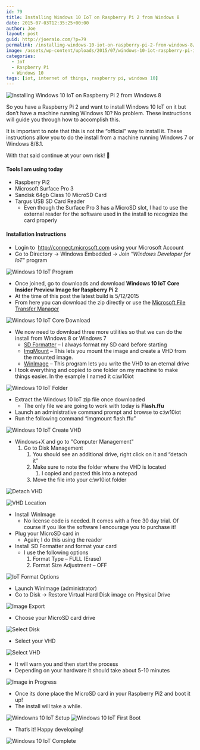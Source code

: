 ```yaml
---
id: 79
title: Installing Windows 10 IoT on Raspberry Pi 2 from Windows 8
date: 2015-07-03T12:35:25+00:00
author: Joe
layout: post
guid: http://joeraio.com/?p=79
permalink: /installing-windows-10-iot-on-raspberry-pi-2-from-windows-8/
image: /assets/wp-content/uploads/2015/07/windows-10-iot-raspberry-pi-ii.jpg
categories:
  - IoT
  - Raspberry Pi
  - Windows 10
tags: [iot, internet of things, raspberry pi, windows 10]
---
```

![Installing Windows 10 IoT on Raspberry Pi 2 from Windows 8](/assets/wp-content/uploads/2015/07/windows-10-iot-raspberry-pi-ii.jpg)

So you have a Raspberry Pi 2 and want to install Windows 10 IoT on it but don’t have a machine running Windows 10? No problem. These instructions will guide you through how to accomplish this.

It is important to note that this is not the “official” way to install it. These instructions allow you to do the install from a machine running Windows 7 or Windows 8/8.1.

With that said continue at your own risk! 🙂

#### Tools I am using today 

  * Raspberry Pi2
  * Microsoft Surface Pro 3
  * Sandisk 64gb Class 10 MicroSD Card
  * Targus USB SD Card Reader 
      * Even though the Surface Pro 3 has a MicroSD slot, I had to use the external reader for the software used in the install to recognize the card properly

#### Installation Instructions

  * Login to  <http://connect.microsoft.com> using your Microsoft Account
  * Go to Directory -> Windows Embedded -> Join &#8220;_Windows Developer for IoT_&#8221; program

![Windows 10 IoT Program](/assets/wp-content/uploads/2015/07/microsoft-connect-win-10-iot-program.png)

  * Once joined, go to downloads and download **Windows 10 IoT Core Insider Preview Image for Raspberry Pi 2**
  * At the time of this post the latest build is 5/12/2015
  * From here you can download the zip directly or use the [Microsoft File Transfer Manager](http://transfers.ds.microsoft.com/ftm/default.aspx?target=install)

![Windows 10 IoT Core Download](/assets/wp-content/uploads/2015/07/windows-iot-core-download.png)

  * We now need to download three more utilities so that we can do the install from Windows 8 or Windows 7 
      * [SD Formatter](https://www.sdcard.org/downloads/formatter_4/index.html) – I always format my SD card before starting
      * [ImgMount](http://forum.xda-developers.com/attachment.php?attachmentid=1593476&d=1356534867) – This lets you mount the image and create a VHD from the mounted image.
      * [WinImage](http://www.winimage.com/download.htm) – This program lets you write the VHD to an eternal drive
  * I took everything and copied to one folder on my machine to make things easier. In the example I named it c:\w10iot

![Windows 10 IoT Folder](/assets/wp-content/uploads/2015/07/w10iot-folder.png)

  * Extract the Windows 10 IoT zip file once downloaded 
      * The only file we are going to work with today is **Flash.ffu**
  * Launch an administrative command prompt and browse to c:\w10iot
  * Run the following command “imgmount flash.ffu”

![Windows 10 IoT Create VHD](/assets/wp-content/uploads/2015/07/windows-10-iot-create-vhd.png)

  * Windows+X and go to "Computer Management"
      1. Go to Disk Management
          1. You should see an additional drive, right click on it and “detach it”
          2. Make sure to note the folder where the VHD is located
              1. I copied and pasted this into a notepad
          3. Move the file into your c:\w10iot folder

![Detach VHD](/assets/wp-content/uploads/2015/07/windows-10-iot-detach-vhd.png)

![VHD Location](/assets/wp-content/uploads/2015/07/windows-10-iot-vhd-location.png)

  * Install WinImage
      * No license code is needed. It comes with a free 30 day trial. Of course if you like the software I encourage you to purchase it!
  * Plug your MicroSD card in
      * Again; I do this using the reader
  * Install SD Formatter and format your card
      * I use the following options
          1. Format Type – FULL (Erase)
          2. Format Size Adjustment &#8211; OFF

![IoT Format Options](/assets/wp-content/uploads/2015/07/windows-10-iot-sd-format-options.png)

  * Launch WinImage (administrator)
  * Go to Disk -> Restore Virtual Hard Disk image on Physical Drive

![Image Export](/assets/wp-content/uploads/2015/07/win-image-export.png)

  * Choose your MicroSD card drive

![Select Disk](/assets/wp-content/uploads/2015/07/win-image-select-disk.png)

  * Select your VHD

![Select VHD](/assets/wp-content/uploads/2015/07/win-image-select-vhd.png)

  * It will warn you and then start the process
  * Depending on your hardware it should take about 5-10 minutes

![Image in Progress](/assets/wp-content/uploads/2015/07/win-image-progress.png)

  * Once its done place the MicroSD card in your Raspberry Pi2 and boot it up!
  * The install will take a while.

![Windowns 10 IoT Setup](/assets/wp-content/uploads/2015/07/windows-10-iot-setup.jpg) 
![Windows 10 IoT First Boot](/assets/wp-content/uploads/2015/07/windows-10-iot-first-boot.jpg)

  * That’s it! Happy developing!

![Windows 10 IoT Complete](/assets/wp-content/uploads/2015/07/windows-10-iot-setup-complete.jpg)
